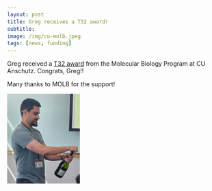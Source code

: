 ```yaml
---
layout: post  
title: Greg receives a T32 award!
subtitle: 
image: /img/cu-molb.jpeg  
tags: [news, funding]  
---
```


Greg received a [T32 award](https://www.cuanschutz.edu/graduate-programs/molecular-biology/t32-awardees) from the Molecular Biology Program at CU Anschutz. Congrats, Greg!! 

Many thanks to MOLB for the support! 

<img align="left" src="/img/t32-celebration2.jpg" style="width:170px !important;height:210px !important;" />
<br>  
<br>  
